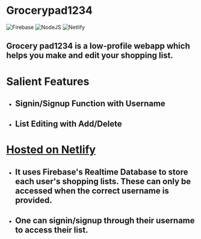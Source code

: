 # Grocerypad1234
![Firebase](https://img.shields.io/badge/Firebase-039BE5?style=for-the-badge&logo=Firebase&logoColor=white) ![NodeJS](https://img.shields.io/badge/node.js-6DA55F?style=for-the-badge&logo=node.js&logoColor=white) 	![Netlify](https://img.shields.io/badge/netlify-%23000000.svg?style=for-the-badge&logo=netlify&logoColor=#00C7B7)

## Grocery pad1234 is a low-profile webapp which helps you make and edit your shopping list. 

# Salient Features

* ##  Signin/Signup Function with Username
* ## List Editing with Add/Delete

# [Hosted on Netlify](https://grocerypad1234.netlify.app/)
* ## It uses Firebase's Realtime Database to store each user's shopping lists. These can only be accessed when the correct username is provided.
* ##  One can signin/signup through their username to access their list.